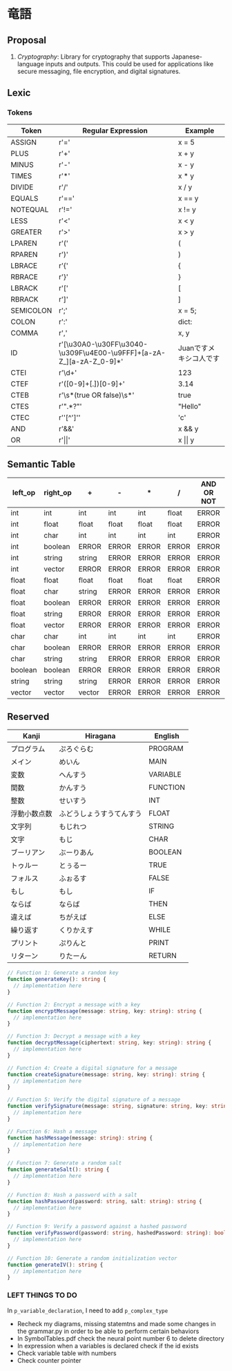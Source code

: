 # 竜語
## Proposal
1. $Cryptography$: Library for cryptography that supports Japanese-language inputs and outputs. This could be used for applications like secure messaging, file encryption, and digital signatures.

## Lexic
### Tokens
| Token| Regular Expression| Example|
| ------------ | ------------------------ | -------- |
| ASSIGN       | r'='                     | x = 5   |
| PLUS         | r'\+'                    | x + y   |
| MINUS        | r'-'                     | x - y   |
| TIMES        | r'\*'                    | x * y   |
| DIVIDE       | r'/'                     | x / y   |
| EQUALS       | r'=='                    | x == y  |
| NOTEQUAL     | r'!='                    | x != y  |
| LESS         | r'<'                     | x < y   |
| GREATER      | r'>'                     | x > y   |
| LPAREN       | r'\('                    | (       |
| RPAREN       | r'\)'                    | )       |
| LBRACE       | r'\{'                    | {       |
| RBRACE       | r'\}'                    | }       |
| LBRACK       | r'\['                    | [       |
| RBRACK       | r'\]'                    | ]       |
| SEMICOLON    | r';'                     | x = 5;  |
| COLON        | r':'                     | dict:   |
| COMMA        | r','                     | x, y    |
| ID           | r'[\u30A0-\u30FF\u3040-\u309F\u4E00-\u9FFF]+[a-zA-Z_][a-zA-Z_0-9]*' |Juanですメキシコ人です |
| CTEI         | r'\d+'                   | 123     |
| CTEF         | r'([0-9]+[.])[0-9]+'     | 3.14    |
| CTEB         | r'\s*(true OR false)\s*'    | true    |
| CTES         | r'\".*?\"'               | "Hello" |
| CTEC         | r'\'[^\']\''             | 'c'     |
| AND          | r'&&'                    | x && y  |
| OR           | r'\|\|'                  | x \|\| y|



## Semantic Table
| left_op | right_op | +      | -     | *     | /     | AND OR NOT | > < <= >= != == | =       |
| ------- | -------- | ------ | ----- | ----- | ----- | ---------- | --------------- | ------- |
| int     | int      | int    | int   | int   | float | ERROR      | boolean         | int     |
| int     | float    | float  | float | float | float | ERROR      | boolean         | float   |
| int     | char     | int    | int   | int   | int   | ERROR      | boolean         | int     |
| int     | boolean  | ERROR  | ERROR | ERROR | ERROR | ERROR      | ERROR           | ERROR   |
| int     | string   | string | ERROR | ERROR | ERROR | ERROR      | boolean         | ERROR   |
| int     | vector   | ERROR  | ERROR | ERROR | ERROR | ERROR      | ERROR           | ERROR   | 
| float   | float    | float  | float | float | float | ERROR      | boolean         | float   |
| float   | char     | string | ERROR | ERROR | ERROR | ERROR      | boolean         | ERROR   |
| float   | boolean  | ERROR  | ERROR | ERROR | ERROR | ERROR      | ERROR           | ERROR   |
| float   | string   | ERROR  | ERROR | ERROR | ERROR | ERROR      | boolean         | ERROR   |
| float   | vector   | ERROR  | ERROR | ERROR | ERROR | ERROR      | ERROR           | ERROR   |
| char    | char     | int    | int   | int   | int   | ERROR      | boolean         | char    |
| char    | boolean  | ERROR  | ERROR | ERROR | ERROR | ERROR      | ERROR           | ERROR   |
| char    | string   | string | ERROR | ERROR | ERROR | ERROR      | boolean         | ERROR   |
| boolean | boolean  | ERROR  | ERROR | ERROR | ERROR | ERROR      | boolean         | boolean |
| string  | string   | string | ERROR | ERROR | ERROR | ERROR      | boolean         | ERROR   |
| vector  | vector   | vector | ERROR | ERROR | ERROR | ERROR      | boolean         | ERROR   |


## Reserved 
| Kanji        | Hiragana                 | English  |
| ------------ | ------------------------ | -------- |
| プログラム   | ぷろぐらむ               | PROGRAM  |
| メイン       | めいん                   | MAIN     |
| 変数         | へんすう                 | VARIABLE |
| 関数         | かんすう                 | FUNCTION |
| 整数         | せいすう                 | INT      |
| 浮動小数点数 | ふどうしょうすうてんすう | FLOAT    |
| 文字列       | もじれつ                 | STRING   |
| 文字         | もじ                     | CHAR     |
| ブーリアン   | ぶーりあん               | BOOLEAN  |
| トゥルー     | とぅるー                 | TRUE     |
| フォルス     | ふぉるす                 | FALSE    |
| もし         | もし                     | IF       |
| ならば       | ならば                   | THEN     |
| 違えば       | ちがえば                 | ELSE     |
| 繰り返す     | くりかえす               | WHILE    |
| プリント     | ぷりんと                 | PRINT    |
| リターン     | りたーん                 | RETURN   |


```ts
// Function 1: Generate a random key
function generateKey(): string {
  // implementation here
}

// Function 2: Encrypt a message with a key
function encryptMessage(message: string, key: string): string {
  // implementation here
}

// Function 3: Decrypt a message with a key
function decryptMessage(ciphertext: string, key: string): string {
  // implementation here
}

// Function 4: Create a digital signature for a message
function createSignature(message: string, key: string): string {
  // implementation here
}

// Function 5: Verify the digital signature of a message
function verifySignature(message: string, signature: string, key: string): boolean {
  // implementation here
}

// Function 6: Hash a message
function hashMessage(message: string): string {
  // implementation here
}

// Function 7: Generate a random salt
function generateSalt(): string {
  // implementation here
}

// Function 8: Hash a password with a salt
function hashPassword(password: string, salt: string): string {
  // implementation here
}

// Function 9: Verify a password against a hashed password
function verifyPassword(password: string, hashedPassword: string): boolean {
  // implementation here
}

// Function 10: Generate a random initialization vector
function generateIV(): string {
  // implementation here
}
```
### LEFT THINGS TO DO
In `p_variable_declaration`, I need to add `p_complex_type`
- Recheck my diagrams, missing statemtns and made some changes in the grammar.py in order to be able to perform certain behaviors
- In SymbolTables.pdf check the neural point number 6 to delete directory
- In expression when a variables is declared check if the id exists
- Check variable table with numbers 
- Check counter pointer